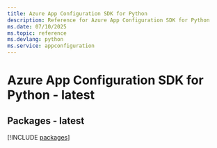 ```yaml
---
title: Azure App Configuration SDK for Python
description: Reference for Azure App Configuration SDK for Python
ms.date: 07/10/2025
ms.topic: reference
ms.devlang: python
ms.service: appconfiguration
---
```

# Azure App Configuration SDK for Python - latest
## Packages - latest
[!INCLUDE [packages](app-configuration-index.md)]